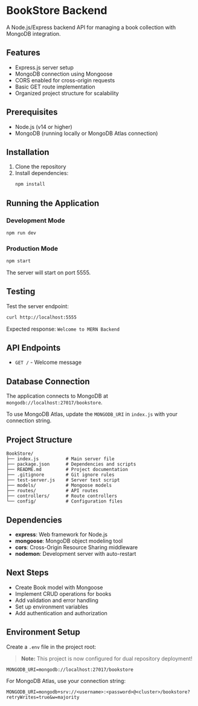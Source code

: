 # BookStore Backend

A Node.js/Express backend API for managing a book collection with MongoDB integration.

## Features

- Express.js server setup
- MongoDB connection using Mongoose
- CORS enabled for cross-origin requests
- Basic GET route implementation
- Organized project structure for scalability

## Prerequisites

- Node.js (v14 or higher)
- MongoDB (running locally or MongoDB Atlas connection)

## Installation

1. Clone the repository
2. Install dependencies:
   ```bash
   npm install
   ```

## Running the Application

### Development Mode
```bash
npm run dev
```

### Production Mode
```bash
npm start
```

The server will start on port 5555.

## Testing

Test the server endpoint:
```bash
curl http://localhost:5555
```

Expected response: `Welcome to MERN Backend`

## API Endpoints

- `GET /` - Welcome message

## Database Connection

The application connects to MongoDB at `mongodb://localhost:27017/bookstore`.

To use MongoDB Atlas, update the `MONGODB_URI` in `index.js` with your connection string.

## Project Structure

```
BookStore/
├── index.js          # Main server file
├── package.json      # Dependencies and scripts
├── README.md         # Project documentation
├── .gitignore        # Git ignore rules
├── test-server.js    # Server test script
├── models/           # Mongoose models
├── routes/           # API routes
├── controllers/      # Route controllers
└── config/           # Configuration files
```

## Dependencies

- **express**: Web framework for Node.js
- **mongoose**: MongoDB object modeling tool
- **cors**: Cross-Origin Resource Sharing middleware
- **nodemon**: Development server with auto-restart

## Next Steps

- Create Book model with Mongoose
- Implement CRUD operations for books
- Add validation and error handling
- Set up environment variables
- Add authentication and authorization

## Environment Setup

Create a `.env` file in the project root:

> **Note:** This project is now configured for dual repository deployment!

```
MONGODB_URI=mongodb://localhost:27017/bookstore
```

For MongoDB Atlas, use your connection string:

```
MONGODB_URI=mongodb+srv://<username>:<password>@<cluster>/bookstore?retryWrites=true&w=majority
```

